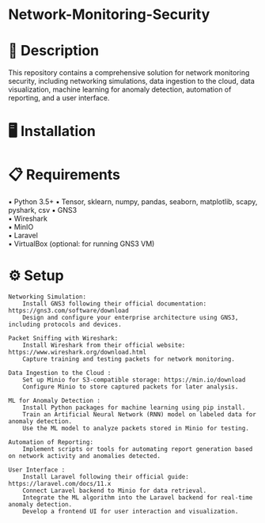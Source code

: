 #     Network-Monitoring-Security
# 📝 Description
This repository contains a comprehensive solution for network monitoring security, including networking simulations, data ingestion to the cloud, data visualization, machine learning for anomaly detection, automation of reporting, and a user interface.

# 🖥️ Installation
# 📋 Requirements
▪️ Python 3.5+ 
▪️ Tensor, sklearn, numpy, pandas, seaborn, matplotlib, scapy, pyshark, csv
▪️ GNS3  
▪️ Wireshark  
▪️ MinIO  
▪️ Laravel  
▪️ VirtualBox (optional: for running GNS3 VM)
# ⚙️ Setup
    Networking Simulation:
        Install GNS3 following their official documentation: https://gns3.com/software/download
        Design and configure your enterprise architecture using GNS3, including protocols and devices.

    Packet Sniffing with Wireshark:
        Install Wireshark from their official website: https://www.wireshark.org/download.html
        Capture training and testing packets for network monitoring.

    Data Ingestion to the Cloud :
        Set up Minio for S3-compatible storage: https://min.io/download
        Configure Minio to store captured packets for later analysis.

    ML for Anomaly Detection :
        Install Python packages for machine learning using pip install.
        Train an Artificial Neural Network (RNN) model on labeled data for anomaly detection.
        Use the ML model to analyze packets stored in Minio for testing.

    Automation of Reporting:
        Implement scripts or tools for automating report generation based on network activity and anomalies detected.

    User Interface :
        Install Laravel following their official guide: https://laravel.com/docs/11.x
        Connect Laravel backend to Minio for data retrieval.
        Integrate the ML algorithm into the Laravel backend for real-time anomaly detection.
        Develop a frontend UI for user interaction and visualization.
